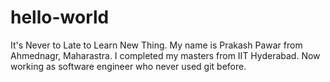 # hello-world
It's Never to Late to Learn New Thing.
My name is Prakash Pawar from Ahmednagr, Maharastra.
I completed my masters from IIT Hyderabad.
Now working as software engineer who never used git before.

